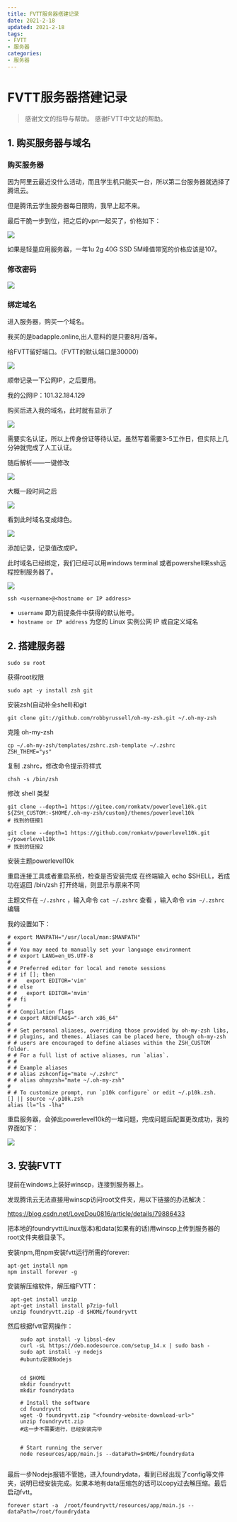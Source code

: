 ```yaml
---
title: FVTT服务器搭建记录
date: 2021-2-18
updated: 2021-2-18
tags: 
- FVTT
- 服务器
categories:
- 服务器
---
```


#  FVTT服务器搭建记录



> 感谢文文的指导与帮助。
> 感谢FVTT中文站的帮助。

## 1. 购买服务器与域名

### 购买服务器

因为阿里云最近没什么活动，而且学生机只能买一台，所以第二台服务器就选择了腾讯云。

但是腾讯云学生服务器每日限购，我早上起不来。



最后干脆一步到位，把之后的vpn一起买了，价格如下：

![](https://gitee.com/DF-Master/yidapicbed/raw/master/markdown/20210218164120.png)

如果是轻量应用服务器，一年1u 2g 40G SSD 5M峰值带宽的价格应该是107。



### 修改密码

![](https://gitee.com/DF-Master/yidapicbed/raw/master/markdown/20210218164156.png)


### 绑定域名

进入服务器，购买一个域名。

我买的是badapple.online,出人意料的是只要8月/首年。



给FVTT留好端口。（FVTT的默认端口是30000）

![](https://gitee.com/DF-Master/yidapicbed/raw/master/markdown/20210218164310.png)

顺带记录一下公网IP，之后要用。

我的公网IP：101.32.184.129





购买后进入我的域名，此时就有显示了

![](https://gitee.com/DF-Master/yidapicbed/raw/master/markdown/20210218164336.png)

需要实名认证，所以上传身份证等待认证。虽然写着需要3-5工作日，但实际上几分钟就完成了人工认证。



随后解析——一键修改

![](https://gitee.com/DF-Master/yidapicbed/raw/master/markdown/20210218164401.png)

大概一段时间之后

![](https://gitee.com/DF-Master/yidapicbed/raw/master/markdown/20210218164437.png)

看到此时域名变成绿色。

![](https://gitee.com/DF-Master/yidapicbed/raw/master/markdown/20210218164459.png)

添加记录，记录值改成IP。

此时域名已经绑定，我们已经可以用windows terminal 或者powershell来ssh远程控制服务器了。

![](https://gitee.com/DF-Master/yidapicbed/raw/master/markdown/20210218164534.png)

```shell
ssh <username>@<hostname or IP address>
```

- `username` 即为前提条件中获得的默认帐号。
- `hostname or IP address` 为您的 Linux 实例公网 IP 或自定义域名

## 2. 搭建服务器

```shell
sudo su root
```

 获得root权限



```shell
sudo apt -y install zsh git
```

安装zsh(自动补全shell)和git



```shell
git clone git://github.com/robbyrussell/oh-my-zsh.git ~/.oh-my-zsh
```

克隆 oh-my-zsh



```shell
cp ~/.oh-my-zsh/templates/zshrc.zsh-template ~/.zshrc
ZSH_THEME="ys"
```

复制 .zshrc，修改命令提示符样式

```shell
chsh -s /bin/zsh
```

修改 shell 类型



```shell
git clone --depth=1 https://gitee.com/romkatv/powerlevel10k.git ${ZSH_CUSTOM:-$HOME/.oh-my-zsh/custom}/themes/powerlevel10k
# 找到的链接1

git clone --depth=1 https://github.com/romkatv/powerlevel10k.git ~/powerlevel10k 
# 找到的链接2
```

安装主题powerlevel10k

重启连接工具或者重启系统，检查是否安装完成
		在终端输入 echo $SHELL，若成功在返回 /bin/zsh
		打开终端，则显示与原来不同

主题文件在 `~/.zshrc` ，输入命令 `cat ~/.zshrc` 查看 ，输入命令 `vim ~/.zshrc` 编辑	

我的设置如下：

```shell
# export MANPATH="/usr/local/man:$MANPATH"
#
# # You may need to manually set your language environment
# # export LANG=en_US.UTF-8
#
# # Preferred editor for local and remote sessions
# # if []; then
# #   export EDITOR='vim'
# # else
# #   export EDITOR='mvim'
# # fi
#
# # Compilation flags
# # export ARCHFLAGS="-arch x86_64"
#
# # Set personal aliases, overriding those provided by oh-my-zsh libs,
# # plugins, and themes. Aliases can be placed here, though oh-my-zsh
# # users are encouraged to define aliases within the ZSH_CUSTOM folder.
# # For a full list of active aliases, run `alias`.
# #
# # Example aliases
# # alias zshconfig="mate ~/.zshrc"
# # alias ohmyzsh="mate ~/.oh-my-zsh"
#
# # To customize prompt, run `p10k configure` or edit ~/.p10k.zsh.
[] || source ~/.p10k.zsh
alias ll="ls -lha"
```

重启服务器，会弹出powerlevel10k的一堆问题，完成问题后配置更改成功，我的界面如下：

![](https://gitee.com/DF-Master/yidapicbed/raw/master/markdown/20210218164627.png)



## 3. 安装FVTT

提前在windows上装好winscp，连接到服务器上。

发现腾讯云无法直接用winscp访问root文件夹，用以下链接的办法解决：

https://blog.csdn.net/LoveDou0816/article/details/79886433

把本地的foundryvtt(Linux版本)和data(如果有的话)用winscp上传到服务器的root文件夹根目录下。

安装npm,用npm安装fvtt运行所需的forever:

```shell
apt-get install npm
npm install forever -g
```

安装解压缩软件，解压缩FVTT：

```shell
 apt-get install unzip
 apt-get install install p7zip-full
 unzip foundryvtt.zip -d $HOME/foundryvtt
```

然后根据fvtt官网操作：

```shell
	sudo apt install -y libssl-dev
	curl -sL https://deb.nodesource.com/setup_14.x | sudo bash -
	sudo apt install -y nodejs
	#ubuntu安装Nodejs
	
	
	cd $HOME
	mkdir foundryvtt
	mkdir foundrydata
	
	# Install the software
	cd foundryvtt
	wget -O foundryvtt.zip "<foundry-website-download-url>"
	unzip foundryvtt.zip
	#这一步不需要进行，已经安装完毕
	
	
	# Start running the server
	node resources/app/main.js --dataPath=$HOME/foundrydata
	
```

最后一步Nodejs报错不管她，进入foundrydata，看到已经出现了config等文件夹，说明已经安装完成。如果本地有data压缩包的话可以copy过去解压缩。最后启动fvtt。



```shell
forever start -a  /root/foundryvtt/resources/app/main.js --dataPath=/root/foundrydata
```

